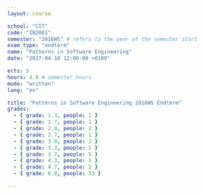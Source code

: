 ```yaml
---
layout: course

school: "CIT"
code: "IN2081"
semester: "2016WS" # refers to the year of the semester start
exam_type: "endterm"
name: "Patterns in Software Engineering"
date: "2017-04-10 12:00:00 +0100"

ects: 5
hours: 4.0 # semester hours
mode: "written"
lang: "en"

title: "Patterns in Software Engineering 2016WS Endterm"
grades:
  - { grade: 1.3, people: 1 }
  - { grade: 1.7, people: 1 }
  - { grade: 2.0, people: 2 }
  - { grade: 2.7, people: 1 }
  - { grade: 3.0, people: 2 }
  - { grade: 3.3, people: 2 }
  - { grade: 3.7, people: 5 }
  - { grade: 4.3, people: 1 }
  - { grade: 4.7, people: 2 }
  - { grade: 6.0, people: 33 }

---
```



